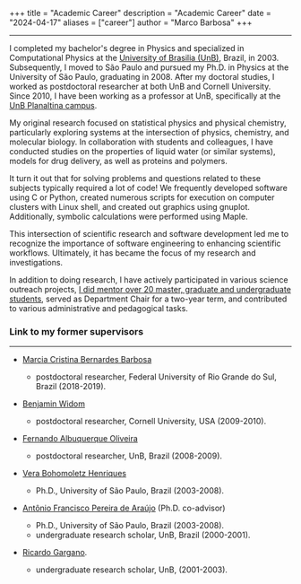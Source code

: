 +++
title = "Academic Career"
description = "Academic Career"
date = "2024-04-17"
aliases = ["career"]
author = "Marco Barbosa"
+++

***
I completed my bachelor's degree in Physics and specialized in Computational Physics at the [University of Brasilia (UnB)](https://www.unb.br), Brazil, in 2003. Subsequently, I moved to São Paulo and pursued my Ph.D. in Physics at the University of São Paulo, graduating in 2008. After my doctoral studies, I worked as postdoctoral researcher at both UnB and Cornell University. Since 2010, I have been working as a professor at UnB, specifically at the [UnB Planaltina campus](https://fup.unb.br/).

My original research focused on statistical physics and physical chemistry, particularly exploring systems at the intersection of physics, chemistry, and molecular biology. In collaboration with students and colleagues, I have conducted studies on the properties of liquid water (or similar systems), models for drug delivery, as well as proteins and polymers.

It turn it out that for solving problems and questions related to these subjects typically required a lot of code!
We frequently developed software using C or Python, created numerous scripts for execution on computer clusters with Linux shell, and created out graphics using gnuplot. Additionally, symbolic calculations were performed using Maple.

This intersection of scientific research and software development led me to recognize the importance of software engineering to enhancing scientific workflows. Ultimately, it has became the focus of my research and investigations.

In addition to doing research, I have actively participated in various science outreach projects, [I did mentor over 20 master, graduate and undergraduate students](/education/), served as Department Chair for a two-year term, and contributed to various administrative and pedagogical tasks.


### Link to my former supervisors
***
- [Marcia Cristina Bernardes Barbosa](https://www.if.ufrgs.br/~barbosa/) 
    - postdoctoral researcher, Federal University of Rio Grande do Sul, Brazil (2018-2019).
- [Benjamin Widom](https://chemistry.cornell.edu/benjamin-widom) 
    - postdoctoral researcher, Cornell University, USA (2009-2010).
- [Fernando Albuquerque Oliveira](http://lattes.cnpq.br/5720500395612472)
    - postdoctoral researcher, UnB, Brazil (2008-2009).
- [Vera Bohomoletz Henriques](http://fig.if.usp.br/~vera/)
    - Ph.D., University of São Paulo, Brazil (2003-2008).
- [Antônio Francisco Pereira de Araújo](http://www.lbtc.unb.br/pt/pessoas/17-categoria-pt-br/people/professor/15-antonio-francisco-pereira-de-araujo) (Ph.D. co-advisor)
    - Ph.D., University of São Paulo, Brazil (2003-2008).
    - undergraduate research scholar, UnB, Brazil (2000-2001).

- [Ricardo Gargano](https://www.fis.unb.br/index.php?option=com_myjspace&view=see&pagename=gargano).
    - undergraduate research scholar, UnB, (2001-2003).
